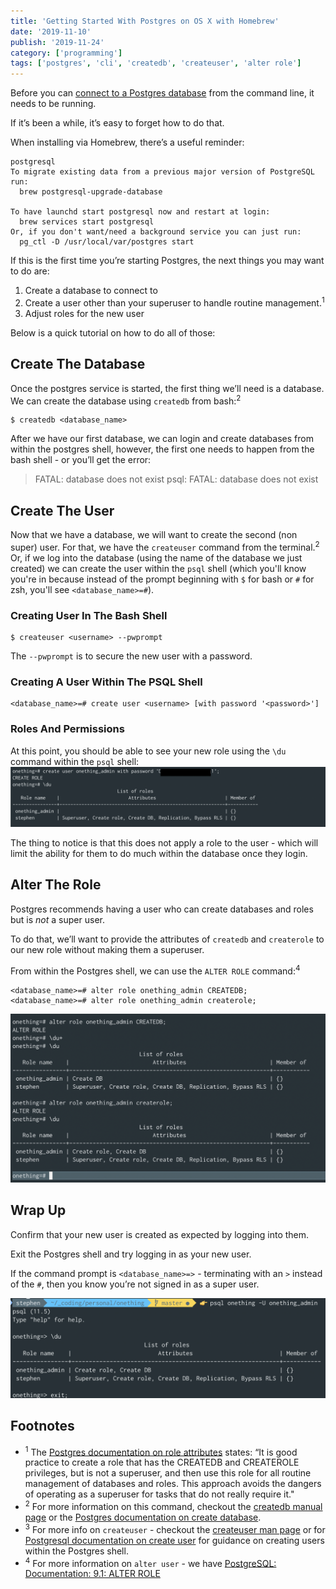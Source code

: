 ```yaml
---
title: 'Getting Started With Postgres on OS X with Homebrew'
date: '2019-11-10'
publish: '2019-11-24'
category: ['programming']
tags: ['postgres', 'cli', 'createdb', 'createuser', 'alter role']
---
```


Before you can [connect to a Postgres database](../../2018-08-19/access-psql-via-shell/) from the command line, it needs to be running.

If it’s been a while, it’s easy to forget how to do that.

When installing via Homebrew, there’s a useful reminder:

```shell
postgresql
To migrate existing data from a previous major version of PostgreSQL run:
  brew postgresql-upgrade-database

To have launchd start postgresql now and restart at login:
  brew services start postgresql
Or, if you don't want/need a background service you can just run:
  pg_ctl -D /usr/local/var/postgres start
```

If this is the first time you’re starting Postgres, the next things you may want to do are:

1. Create a database to connect to
2. Create a user other than your superuser to handle routine management.<sup>1</sup>
3. Adjust roles for the new user

Below is a quick tutorial on how to do all of those:

## Create The Database

Once the postgres service is started, the first thing we’ll need is a database. We can create the database using `createdb` from bash:<sup>2</sup>

```shell
$ createdb <database_name>
```

After we have our first database, we can login and create databases from within the postgres shell, however, the first one needs to happen from the bash shell - or you’ll get the error:

> FATAL: database <user> does not exist
> psql: FATAL: database <user> does not exist

## Create The User

Now that we have a database, we will want to create the second (non super) user. For that, we have the `createuser` command from the terminal.<sup>2</sup> Or, if we log into the database (using the name of the database we just created) we can create the user within the `psql` shell (which you'll know you're in because instead of the prompt beginning with `$` for bash or `#` for zsh, you'll see `<database_name>=#`).

### Creating User In The Bash Shell

```shell
$ createuser <username> --pwprompt
```

The `--pwprompt` is to secure the new user with a password.

### Creating A User Within The PSQL Shell

```shell
<database_name>=# create user <username> [with password '<password>']
```

### Roles And Permissions

At this point, you should be able to see your new role using the `\du` command within the `psql` shell:
![Roles & Permissions](./roles-and-permissions.png)

The thing to notice is that this does not apply a role to the user - which will limit the ability for them to do much within the database once they login.

## Alter The Role

Postgres recommends having a user who can create databases and roles but is _not_ a super user.

To do that, we’ll want to provide the attributes of `createdb` and `createrole` to our new role without making them a superuser.

From within the Postgres shell, we can use the `ALTER ROLE` command:<sup>4</sup>

```shell
<database_name>=# alter role onething_admin CREATEDB;
<database_name>=# alter role onething_admin createrole;
```

![Alter role](./alter-role.png)

## Wrap Up

Confirm that your new user is created as expected by logging into them.

Exit the Postgres shell and try logging in as your new user.

If the command prompt is `<database_name>=>` - terminating with an `>` instead of the `#`, then you know you’re not signed in as a super user.

![Regular user prompt](./regular-user-prompt.png)

## Footnotes

- <sup>1</sup> The [Postgres documentation on role attributes](https://www.postgresql.org/docs/8.1/role-attributes.html) states: “It is good practice to create a role that has the CREATEDB and CREATEROLE privileges, but is not a superuser, and then use this role for all routine management of databases and roles. This approach avoids the dangers of operating as a superuser for tasks that do not really require it."
- <sup>2</sup> For more information on this command, checkout the [createdb manual page](https://linux.die.net/man/1/createdb) or the [Postgres documentation on create database](https://www.tutorialspoint.com/postgresql/postgresql_create_database.htm).
- <sup>3</sup> For more info on `createuser` - checkout the [createuser man page](https://linux.die.net/man/1/createuser) or for [Postgresql documentation on create user](https://www.postgresql.org/docs/8.0/sql-createuser.html) for guidance on creating users within the Postgres shell.
- <sup>4</sup> For more information on `alter user` - we have [PostgreSQL: Documentation: 9.1: ALTER ROLE](https://www.postgresql.org/docs/9.1/sql-alterrole.html)
